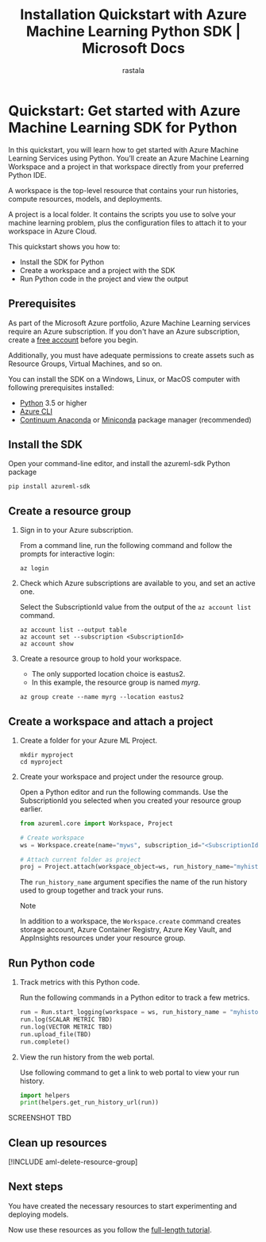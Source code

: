 ﻿---
title: Installation Quickstart with Azure Machine Learning Python SDK | Microsoft Docs
description: In this Quickstart, you can learn how to install and get started with Azure Machine Learning using the Azure Machine Learning SDK for Python.
services: machine-learning
author: rastala
ms.author: roastala
manager: haining
ms.service: machine-learning
ms.component: core
ms.workload: data-services
ms.custom: mvc
ms.topic: quickstart
ms.date: 7/27/2018
---

# Quickstart: Get started with Azure Machine Learning SDK for Python

In this quickstart, you will learn how to get started with Azure Machine Learning Services using Python. You’ll create an Azure Machine Learning Workspace and a project in that workspace directly from your preferred Python IDE. 

A workspace is the top-level resource that contains your run histories, compute resources, models, and deployments.

A project is a local folder. It contains the scripts you use to solve your machine learning problem, plus the configuration files to attach it to your workspace in Azure Cloud.

This quickstart shows you how to:

* Install the SDK for Python
* Create a workspace and a project with the SDK
* Run Python code in the project and view the output

## Prerequisites

As part of the Microsoft Azure portfolio, Azure Machine Learning services require an Azure subscription. If you don't have an Azure subscription, create a [free account](https://azure.microsoft.com/free/?WT.mc_id=A261C142F) before you begin.

Additionally, you must have adequate permissions to create assets such as Resource Groups, Virtual Machines, and so on.

You can install the SDK on a Windows, Linux, or MacOS computer with following prerequisites installed:

* [Python](https://www.python.org/) 3.5 or higher
* [Azure CLI](https://docs.microsoft.com/en-us/cli/azure/install-azure-cli?view=azure-cli-latest)
* [Continuum Anaconda]() or [Miniconda](https://conda.io/miniconda.html) package manager (recommended)

## Install the SDK

Open your command-line editor, and install the azureml-sdk Python package

```
pip install azureml-sdk
```

## Create a resource group

1. Sign in to your Azure subscription.

    From a command line, run the following command and follow the prompts for interactive login:
    
    ```azurecli
    az login
    ```

1. Check which Azure subscriptions are available to you, and set an active one.
 
    Select the SubscriptionId value from the output of the `az account list` command.
    
    ```azurecli
    az account list --output table
    az account set --subscription <SubscriptionId>
    az account show
    ```

 1. Create a resource group to hold your workspace.

     * The only supported location choice is eastus2.  
     * In this example, the resource group is named *myrg*.
    
    ```azurecli
    az group create --name myrg --location eastus2
    ```

## Create a workspace and attach a project

1. Create a folder for your Azure ML Project.

   ```
   mkdir myproject
   cd myproject
   ```

1. Create your workspace and project under the resource group.

   Open a Python editor and run the following commands. Use the SubscriptionId you selected when you created your resource group earlier.

   ```python
   from azureml.core import Workspace, Project

   # Create workspace
   ws = Workspace.create(name="myws", subscription_id="<SubscriptionId>", resource_group="myrg")

   # Attach current folder as project
   proj = Project.attach(workspace_object=ws, run_history_name="myhistory")
   ```

   The `run_history_name` argument specifies the name of the run history used to group together and track your runs.

   >[!NOTE]
   >In addition to a workspace, the `Workspace.create` command creates storage account, Azure Container Registry, Azure Key Vault, and AppInsights resources under your resource group.

## Run Python code

1. Track metrics with this Python code.

   Run the following commands in a Python editor to track a few metrics.

   ```python
   run = Run.start_logging(workspace = ws, run_history_name = "myhistory")
   run.log(SCALAR METRIC TBD)
   run.log(VECTOR METRIC TBD)
   run.upload_file(TBD)
   run.complete()
   ```

2. View the run history from the web portal.

   Use following command to get a link to web portal to view your run history.

   ```python
   import helpers
   print(helpers.get_run_history_url(run))
   ```

SCREENSHOT TBD

## Clean up resources 
[!INCLUDE aml-delete-resource-group]

## Next steps

You have created the necessary resources to start experimenting and deploying models.

Now use these resources as you follow the [full-length tutorial]().
